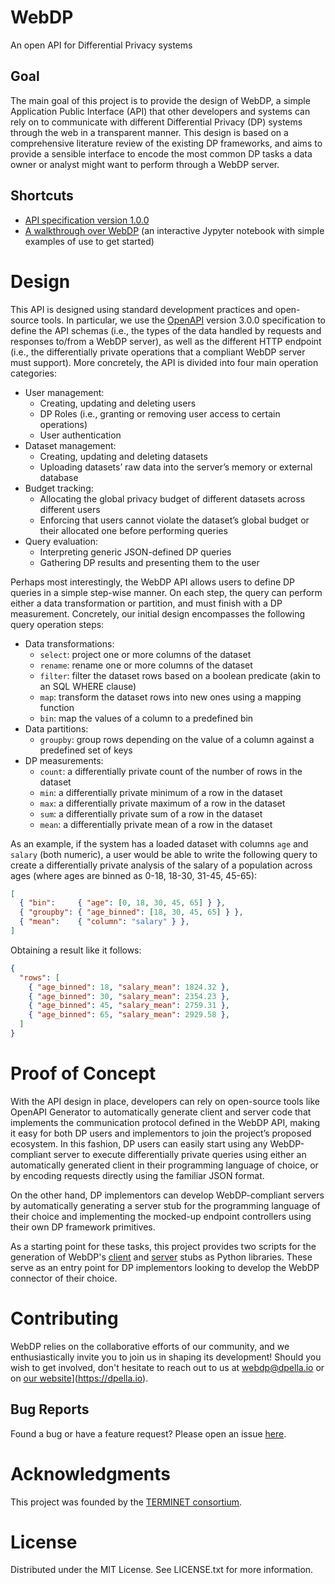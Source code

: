 # WebDP
An open API for Differential Privacy systems

## Goal
The main goal of this project is to provide the design of WebDP, a simple
Application Public Interface (API) that other developers and systems can rely on
to communicate with different Differential Privacy (DP) systems through the web
in a transparent manner. This design is based on a comprehensive literature
review of the existing DP frameworks, and aims to provide a sensible interface
to encode the most common DP tasks a data owner or analyst might want to perform
through a WebDP server.

## Shortcuts

* [API specification version 1.0.0](/api/WebDP-1.0.0.yml)
* [A walkthrough over WebDP](/demo/webdp_demo.ipynb) (an interactive Jypyter
  notebook with simple examples of use to get started)

# Design

This API is designed using standard development practices and open-source tools.
In particular, we use the [OpenAPI](https://www.openapis.org/) version 3.0.0
specification to define the API schemas (i.e., the types of the data handled by
requests and responses to/from a WebDP server), as well as the different HTTP
endpoint (i.e., the differentially private operations that a compliant WebDP
server must support). More concretely, the API is divided into four main
operation categories:

* User management:
  + Creating, updating and deleting users
  + DP Roles (i.e., granting or removing user access to certain operations)
  + User authentication
* Dataset management:
  + Creating, updating and deleting datasets
  + Uploading datasets’ raw data into the server’s memory or external database
* Budget tracking:
  + Allocating the global privacy budget of different datasets across different
    users
  + Enforcing that users cannot violate the dataset’s global budget or their
    allocated one before performing queries
* Query evaluation:
  + Interpreting generic JSON-defined DP queries
  + Gathering DP results and presenting them to the user

Perhaps most interestingly, the WebDP API allows users to define DP queries in a
simple step-wise manner. On each step, the query can perform either a data
transformation or partition, and must finish with a DP measurement. Concretely,
our initial design encompasses the following query operation steps:

* Data transformations:
  +  `select`: project one or more columns of the dataset
  +  `rename`: rename one or more columns of the dataset
  +  `filter`: filter the dataset rows based on a boolean predicate (akin to an
     SQL WHERE clause)
  +  `map`: transform the dataset rows into new ones using a mapping function
  +  `bin`: map the values of a column to a predefined bin
* Data partitions:
  + `groupby`: group rows depending on the value of a column against a
    predefined set of keys
* DP measurements:
  + `count`: a differentially private count of the number of rows in the dataset
  + `min`: a differentially private minimum of a row in the dataset
  + `max`: a differentially private maximum of a row in the dataset
  + `sum`: a differentially private sum of a row in the dataset
  + `mean`: a differentially private mean of a row in the dataset

As an example, if the system has a loaded dataset with columns `age` and
`salary` (both numeric), a user would be able to write the following query to
create a differentially private analysis of the salary of a population across
ages (where ages are binned as 0-18, 18-30, 31-45, 45-65):



```json
[
  { "bin":     { "age": [0, 18, 30, 45, 65] } },
  { "groupby": { "age_binned": [18, 30, 45, 65] } },
  { "mean":    { "column": "salary" } },
]
```

Obtaining a result like it follows:

```json
{
  "rows": [
    { "age_binned": 18, "salary_mean": 1824.32 },
    { "age_binned": 30, "salary_mean": 2354.23 },
    { "age_binned": 45, "salary_mean": 2759.31 },
    { "age_binned": 65, "salary_mean": 2929.58 },
  ]
}

```

# Proof of Concept

With the API design in place, developers can rely on open-source tools like
OpenAPI Generator to automatically generate client and server code that
implements the communication protocol defined in the WebDP API, making it easy
for both DP users and implementors to join the project’s proposed ecosystem. In
this fashion, DP users can easily start using any WebDP-compliant server to
execute differentially private queries using either an automatically generated
client in their programming language of choice, or by encoding requests directly
using the familiar JSON format.

On the other hand, DP implementors can develop WebDP-compliant servers by
automatically generating a server stub for the programming language of their
choice and implementing the mocked-up endpoint controllers using their own DP
framework primitives.

As a starting point for these tasks, this project provides two scripts for the
generation of WebDP's [client](/scripts/generate-client-stub-python.sh) and
[server](/scripts/generate-client-server-python.sh) stubs as Python libraries.
These serve as an entry point for DP implementors looking to develop the WebDP
connector of their choice.

# Contributing
WebDP relies on the collaborative efforts of our community, and we
enthusiastically invite you to join us in shaping its development! Should you
wish to get involved, don't hesitate to reach out to us at
[webdp@dpella.io](mailto:webdp@dpella.io) or on [our
website](https://dpella.io)](https://dpella.io).

## Bug Reports
Found a bug or have a feature request? Please open an issue
[here](https://github.com/dpella/WebDP/issues).

# Acknowledgments
This project was founded by the [TERMINET
consortium](https://terminet-h2020.eu/).

# License
Distributed under the MIT License. See LICENSE.txt for more information.
